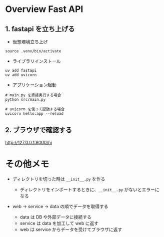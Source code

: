 # Overview Fast API

## 1. fastapi を立ち上げる

- 仮想環境立ち上げ

```
source .venv/bin/activate
```

- ライブラリインストール

```
uv add fastapi
uv add uvicorn
```

- アプリケーション起動

```
# main.py を直接実行する場合
python src/main.py

# uvicorn を使って起動する場合
uvicorn hello:app --reload
```

## 2. ブラウザで確認する

http://127.0.0.1:8000/hi


# その他メモ

- ディレクトリを切った時は `__init__.py` を作る
  - ディレクトリをインポートするときに、`__init__.py` がないとエラーになる

- web -> service -> data の順でデータを取得する
  - data は DB や外部データに接続する
  - service は data を加工して web に返す
  - web は service からデータを受けてブラウザに返す
